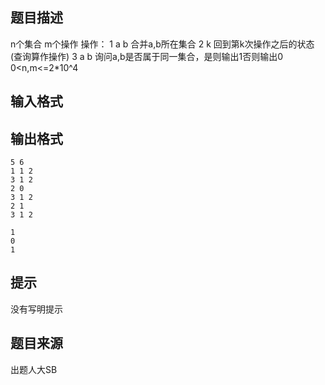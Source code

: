 


## 题目描述
n个集合 m个操作
操作：
1 a b 合并a,b所在集合
2 k 回到第k次操作之后的状态(查询算作操作)
3 a b 询问a,b是否属于同一集合，是则输出1否则输出0
0<n,m<=2*10^4
## 输入格式
## 输出格式

```input1
5 6
1 1 2
3 1 2
2 0
3 1 2
2 1
3 1 2

```
```output1
1
0
1
```

## 提示
没有写明提示
## 题目来源
出题人大SB


